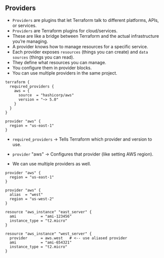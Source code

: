 ## Providers
- `Providers` are plugins that let Terraform talk to different platforms, APIs, or services.
- `Providers` are Terraform plugins for cloud/services.
- These are like a bridge between Terraform and the actual infrastructure you’re managing.
- A provider knows how to manage resources for a specific service.
- Each provider exposes `resources` (things you can create) and `data sources` (things you can read).
- They define what resources you can manage.
- You configure them in provider blocks.
- You can use multiple providers in the same project.

```hcl
terraform {
  required_providers {
    aws = {
      source  = "hashicorp/aws"
      version = "~> 5.0"
    }
  }
}

provider "aws" {
  region = "us-east-1"
}
```

- `required_providers` → Tells Terraform which provider and version to use.
- `provider` "aws" → Configures that provider (like setting AWS region).

- We can use multiple providers as well.
```hcl
provider "aws" {
  region = "us-east-1"
}

provider "aws" {
  alias  = "west"
  region = "us-west-2"
}

resource "aws_instance" "east_server" {
  ami           = "ami-123456"
  instance_type = "t2.micro"
}

resource "aws_instance" "west_server" {
  provider      = aws.west   # <-- use aliased provider
  ami           = "ami-654321"
  instance_type = "t2.micro"
}
```